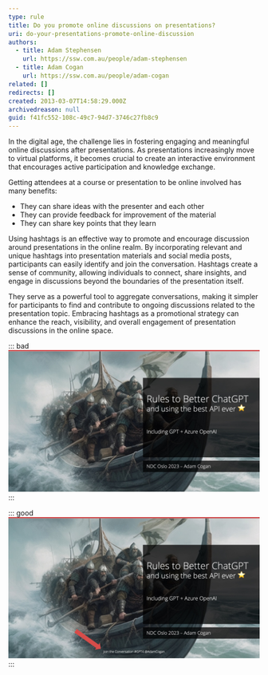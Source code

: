 ```yaml
---
type: rule
title: Do you promote online discussions on presentations?
uri: do-your-presentations-promote-online-discussion
authors:
  - title: Adam Stephensen
    url: https://ssw.com.au/people/adam-stephensen
  - title: Adam Cogan
    url: https://ssw.com.au/people/adam-cogan
related: []
redirects: []
created: 2013-03-07T14:58:29.000Z
archivedreason: null
guid: f41fc552-108c-49c7-94d7-3746c27fb8c9
---
```

In the digital age, the challenge lies in fostering engaging and meaningful online discussions after presentations. As presentations increasingly move to virtual platforms, it becomes crucial to create an interactive environment that encourages active participation and knowledge exchange.

Getting attendees at a course or presentation to be online involved has many benefits:

* They can share ideas with the presenter and each other
* They can provide feedback for improvement of the material
* They can share key points that they learn

<!--endintro-->

Using hashtags is an effective way to promote and encourage discussion around presentations in the online realm. By incorporating relevant and unique hashtags into presentation materials and social media posts, participants can easily identify and join the conversation. Hashtags create a sense of community, allowing individuals to connect, share insights, and engage in discussions beyond the boundaries of the presentation itself. 

They serve as a powerful tool to aggregate conversations, making it simpler for participants to find and contribute to ongoing discussions related to the presentation topic. Embracing hashtags as a promotional strategy can enhance the reach, visibility, and overall engagement of presentation discussions in the online space.

::: bad
![Figure: Bad example – Presentation title slide does not promote attendee involvement](/rules/do-your-presentations-promote-online-discussion/presentation-promo-bad.jpg)
:::

::: good
![Figure: Good example – Using a hashtag promotes online discussion and feedback](/rules/do-your-presentations-promote-online-discussion/presentation-promo-good.jpg)
:::
